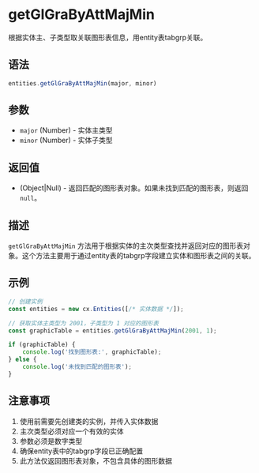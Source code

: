 # getGlGraByAttMajMin

根据实体主、子类型取关联图形表信息，用entity表tabgrp关联。

## 语法

```javascript
entities.getGlGraByAttMajMin(major, minor)
```

## 参数

- `major` (Number) - 实体主类型
- `minor` (Number) - 实体子类型

## 返回值

- (Object|Null) - 返回匹配的图形表对象。如果未找到匹配的图形表，则返回 `null`。

## 描述

`getGlGraByAttMajMin` 方法用于根据实体的主次类型查找并返回对应的图形表对象。这个方法主要用于通过entity表的tabgrp字段建立实体和图形表之间的关联。

## 示例

```javascript
// 创建实例
const entities = new cx.Entities([/* 实体数据 */]);

// 获取实体主类型为 2001，子类型为 1 对应的图形表
const graphicTable = entities.getGlGraByAttMajMin(2001, 1);

if (graphicTable) {
    console.log('找到图形表:', graphicTable);
} else {
    console.log('未找到匹配的图形表');
}
```

## 注意事项

1. 使用前需要先创建类的实例，并传入实体数据
2. 主次类型必须对应一个有效的实体
3. 参数必须是数字类型
4. 确保entity表中的tabgrp字段已正确配置
5. 此方法仅返回图形表对象，不包含具体的图形数据 